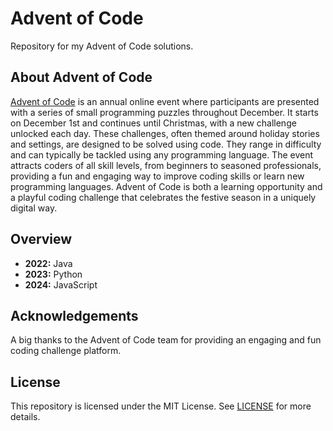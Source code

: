 # Advent of Code

Repository for my Advent of Code solutions.

## About Advent of Code

[Advent of Code](https://adventofcode.com/) is an annual online event where participants are presented with a series of small programming puzzles throughout December. It starts on December 1st and continues until Christmas, with a new challenge unlocked each day. These challenges, often themed around holiday stories and settings, are designed to be solved using code. They range in difficulty and can typically be tackled using any programming language. The event attracts coders of all skill levels, from beginners to seasoned professionals, providing a fun and engaging way to improve coding skills or learn new programming languages. Advent of Code is both a learning opportunity and a playful coding challenge that celebrates the festive season in a uniquely digital way.

## Overview

* **2022:** Java
* **2023:** Python
* **2024:** JavaScript

## Acknowledgements

A big thanks to the Advent of Code team for providing an engaging and fun coding challenge platform.

## License

This repository is licensed under the MIT License. See [LICENSE](LICENSE) for more details.
